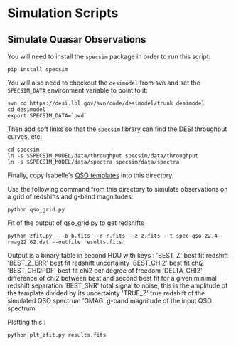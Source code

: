 # Simulation Scripts

## Simulate Quasar Observations

You will need to install the `specsim` package in order to run this script:
```
pip install specsim
```
You will also need to checkout the `desimodel` from svn and set the `SPECSIM_DATA`
environment variable to point to it:
```
svn co https://desi.lbl.gov/svn/code/desimodel/trunk desimodel
cd desimodel
export SPECSIM_DATA=`pwd`
```
Then add soft links so that the `specsim` library can find the DESI throughput curves, etc:
```
cd specsim
ln -s $SPECSIM_MODEL/data/throughput specsim/data/throughput
ln -s $SPECSIM_MODEL/data/spectra specsim/data/spectra
```
Finally, copy Isabelle's
[QSO templates](https://github.com/dkirkby/ArgonneLymanAlpha/issues/1)
into this directory.

Use the following command from this directory to simulate observations on
a grid of redshifts and g-band magnitudes:
```
python qso_grid.py
```

Fit of the output of  qso_grid.py to get redshifts
```
python zfit.py  --b b.fits --r r.fits --z z.fits --t spec-qso-z2.4-rmag22.62.dat --outfile results.fits
```

Output is a binary table in second HDU with keys :
'BEST_Z' best fit redshift 
'BEST_Z_ERR' best fit redshift uncertainty
'BEST_CHI2' best fit chi2
'BEST_CHI2PDF' best fit chi2 per degree of freedom
'DELTA_CHI2' difference of chi2 between best and second best fit for a given minimal redshift separation
'BEST_SNR' total signal to noise, this is the amplitude of the template divided by its uncertainty
'TRUE_Z' true redshift of the simulated QSO spectrum
'GMAG' g-band magnitude of the input QSO spectrum

Plotting this :
```
python plt_zfit.py results.fits
```

